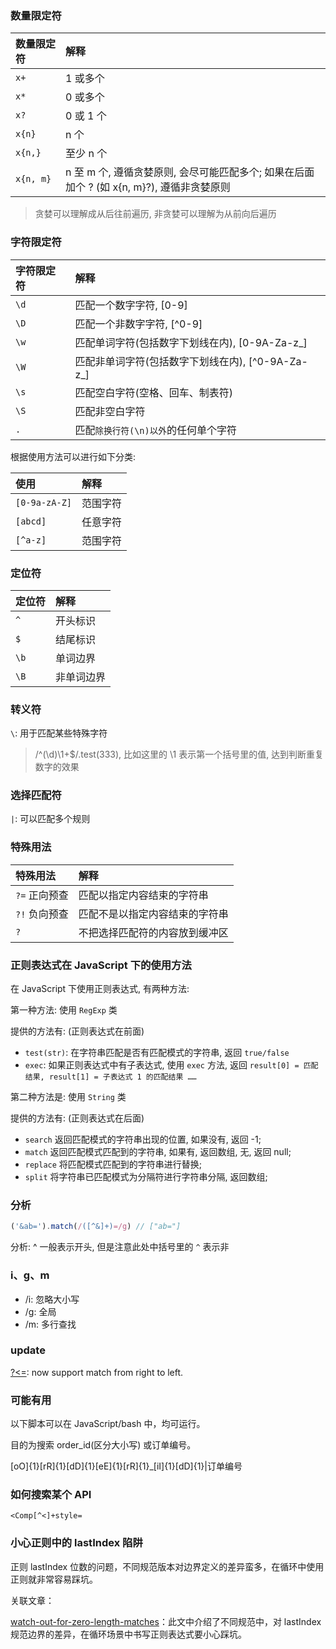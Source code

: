 <!--
abbrlink: 81uasrob
-->

### 数量限定符

| 数量限定符 | 解释                                                                                      |
| :--------- | :---------------------------------------------------------------------------------------- |
| `x+`       | 1 或多个                                                                                  |
| `x*`       | 0 或多个                                                                                  |
| `x?`       | 0 或 1 个                                                                                 |
| `x{n}`     | n 个                                                                                      |
| `x{n,}`    | 至少 n 个                                                                                 |
| `x{n, m}`  | n 至 m 个, 遵循贪婪原则, 会尽可能匹配多个; 如果在后面加个 ? (如 x{n, m}?), 遵循非贪婪原则 |

> 贪婪可以理解成从后往前遍历, 非贪婪可以理解为从前向后遍历

### 字符限定符

| 字符限定符 | 解释                                              |
| :--------- | :------------------------------------------------ |
| `\d`       | 匹配一个数字字符, [0-9]                           |
| `\D`       | 匹配一个非数字字符, [^0-9]                        |
| `\w`       | 匹配单词字符(包括数字下划线在内), [0-9A-Za-z_]    |
| `\W`       | 匹配非单词字符(包括数字下划线在内), [^0-9A-Za-z_] |
| `\s`       | 匹配空白字符(空格、回车、制表符)                  |
| `\S`       | 匹配非空白字符                                    |
| `.`        | 匹配`除换行符(\n)以外`的任何单个字符              |

根据使用方法可以进行如下分类:

| 使用          | 解释     |
| :------------ | :------- |
| `[0-9a-zA-Z]` | 范围字符 |
| `[abcd]`      | 任意字符 |
| `[^a-z]`      | 范围字符 |

### 定位符

| 定位符 | 解释       |
| :----- | :--------- |
| `^`    | 开头标识   |
| `$`    | 结尾标识   |
| `\b`   | 单词边界   |
| `\B`   | 非单词边界 |

### 转义符

`\`: 用于匹配某些特殊字符

> /^(\d)\1+$/.test(333), 比如这里的 \1 表示第一个括号里的值, 达到判断重复数字的效果

### 选择匹配符

`|`: 可以匹配多个规则

### 特殊用法

| 特殊用法      | 解释                           |
| :------------ | :----------------------------- |
| `?=` 正向预查 | 匹配以指定内容结束的字符串     |
| `?!` 负向预查 | 匹配不是以指定内容结束的字符串 |
| `?`           | 不把选择匹配符的内容放到缓冲区 |

### 正则表达式在 JavaScript 下的使用方法

在 JavaScript 下使用正则表达式, 有两种方法:

第一种方法: 使用 `RegExp` 类

提供的方法有: (正则表达式在前面)

* `test(str)`: 在字符串匹配是否有匹配模式的字符串, 返回 `true/false`
* `exec`: 如果正则表达式中有子表达式, 使用 `exec` 方法, 返回 `result[0] = 匹配结果, result[1] = 子表达式 1 的匹配结果 ……`

第二种方法是: 使用 `String` 类

提供的方法有: (正则表达式在后面)

* `search` 返回匹配模式的字符串出现的位置, 如果没有, 返回 -1;
* `match` 返回匹配模式匹配到的字符串, 如果有, 返回数组, 无, 返回 null;
* `replace` 将匹配模式匹配到的字符串进行替换;
* `split` 将字符串已匹配模式为分隔符进行字符串分隔, 返回数组;

### 分析

```js
('&ab=').match(/([^&]+)=/g) // ["ab="]
```

分析: ^ 一般表示开头, 但是注意此处中括号里的 `^` 表示非

### i、g、m

* /i: 忽略大小写
* /g: 全局
* /m: 多行查找

### update

[?<=](https://github.com/tc39/proposal-regexp-lookbehind): now support match from right to left.

### 可能有用

以下脚本可以在 JavaScript/bash 中，均可运行。

目的为搜索 order_id(区分大小写) 或订单编号。

[oO]{1}[rR]{1}[dD]{1}[eE]{1}[rR]{1}_[iI]{1}[dD]{1}|订单编号

### 如何搜索某个 API

`<Comp[^<]+style=`

### 小心正则中的 lastIndex 陷阱

正则 lastIndex 位数的问题，不同规范版本对边界定义的差异蛮多，在循环中使用正则就非常容易踩坑。

关联文章：

[watch-out-for-zero-length-matches](http://www.regexguru.com/2008/04/watch-out-for-zero-length-matches/)：此文中介绍了不同规范中，对 lastIndex 规范边界的差异，在循环场景中书写正则表达式要小心踩坑。
